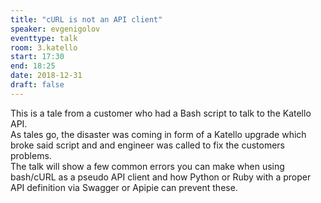 ```yaml
---
title: "cURL is not an API client"
speaker: evgenigolov
eventtype: talk
room: 3.katello
start: 17:30
end: 18:25
date: 2018-12-31
draft: false
---
```


This is a tale from a customer who had a Bash script to talk to the Katello API.  
As tales go, the disaster was coming in form of a Katello upgrade which broke said script and and engineer was called to fix the customers problems.  
The talk will show a few common errors you can make when using bash/cURL as a pseudo API client and
how Python or Ruby with a proper API definition via Swagger or Apipie can prevent these.  

